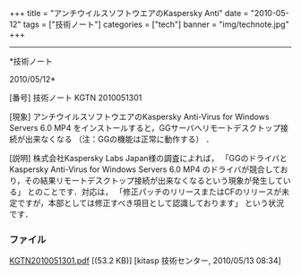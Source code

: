 ﻿+++
title = "アンチウイルスソフトウエアのKaspersky Anti"
date = "2010-05-12"
tags = ["技術ノート"]
categories = ["tech"]
banner = "img/technote.jpg"
+++

-----------------------------------------------------------------------------------------------------------------------------

*技術ノート

2010/05/12*


[番号]
技術ノート KGTN 2010051301

[現象]
アンチウイルスソフトウエアのKaspersky Anti-Virus for Windows Servers 6.0
MP4
をインストールすると，GGサーバへリモートデスクトップ接続が出来なくなる
（注：GGの機能は正常に動作する） ．

[説明]
株式会社Kaspersky Labs Japan様の調査によれば， 「GGのドライバと
Kaspersky Anti-Virus for Windows Servers 6.0 MP4
のドライバが競合しており，その結果リモートデスクトップ接続が出来なくなるという現象が発生している」
とのことです．対応は，
「修正パッチのリリースまたはCFのリリースが未定ですが，本部としては修正すべき項目として認識しております」
という状況です．


### ファイル

 
 


[KGTN2010051301.pdf](http://techreport.kitasp.net/attachments/download/166/KGTN2010051301.pdf)
 [(53.2 KB)] [kitasp 技術センター, 2010/05/13
08:34]


 


 

